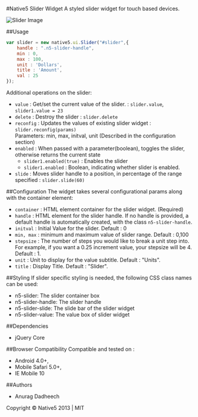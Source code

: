 #Native5 Slider Widget
A styled slider widget for touch based devices.

![Slider Image](https://s3.amazonaws.com/cdn.native5.com/slider-example.png)

##Usage

```javascript
var slider = new native5.ui.Slider("#slider",{
    handle : ".n5-slider-handle",
    min : 0,
    max : 100,
    unit : 'Dollars',
    title : 'Amount',
    val : 25
});
```
Additional operations on the slider:

* `value` : Get/set the current value of the slider. : `slider.value`, `slider1.value = 23` 
* `delete` : Destroy the slider : `slider.delete`
* `reconfig` : Updates the values of existing slider widget  : `slider.reconfig(params)`  
Parameters: min, max, initval, unit (Described in the configuration section)
* `enabled` : When passed with a parameter(boolean), toggles the slider, otherwise returns the current state  
    *  `slider1.enabled(true)` : Enables the slider 
    *  `slider1.enabled` : Boolean, indicating whether slider is enabled.
* `slide` : Moves slider handle to a position, in percentage of the range specified  : `slider.slide(60)`

##Configuration
The widget takes several configurational params along with the container element:

* `container` : HTML element container for the slider widget. (Required)
* `handle` : HTML element for the slider handle. If no handle is provided, a default handle is automatically created, with the class ```n5-slider-handle```.
* `initval` : Initial Value for the slider. Default : 0 
* `min, max` : minimum and maximum value of slider range. Default : 0,100 
* `stepsize` : The number of steps you would like to break a unit step into. For example, if you want a 0.25 increment value, your stepsize will be 4. Default : 1.
* `unit` : Unit to display for the value subtitle. Default : "Units".
* `title` : Display Title. Default : "Slider".

##Styling
If slider specific styling is needed, the following CSS class names can be used:

* n5-slider: The slider container box
* n5-slider-handle: The slider handle
* n5-slider-slide: The slide bar of the slider widget
* n5-slider-value: The value box of slider widget

##Dependencies 
* jQuery Core

##Browser Compatibility
Compatible and tested on :

* Android 4.0+, 
* Mobile Safari 5.0+, 
* IE Mobile 10

##Authors
* Anurag Dadheech

Copyright &copy; Native5 2013 | MIT
